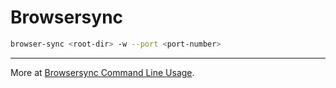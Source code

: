 # Browsersync

```bash
browser-sync <root-dir> -w --port <port-number>
```

---

More at [Browsersync Command Line Usage](https://browsersync.io/docs/command-line).
